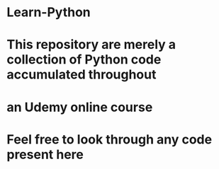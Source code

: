# Learn-Python
#
# This repository are merely a collection of Python code accumulated throughout
# an Udemy online course
#
# Feel free to look through any code present here
